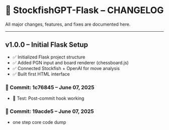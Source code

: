 # 📜 StockfishGPT-Flask – CHANGELOG

All major changes, features, and fixes are documented here.

---

## v1.0.0 – Initial Flask Setup
- ✅ Initialized Flask project structure
- ✅ Added PGN input and board renderer (chessboard.js)
- ✅ Connected Stockfish + OpenAI for move analysis
- ✅ Built first HTML interface

### 🔖 Commit: 1c76845 – June 07, 2025
- 🧠 Test: Post-commit hook working

### 🔖 Commit: 19acde5 – June 07, 2025
- one step core code dump
